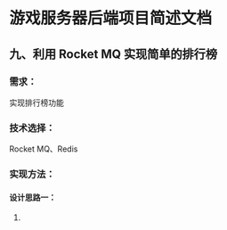 # 游戏服务器后端项目简述文档

## 九、利用 Rocket MQ 实现简单的排行榜

### 需求：

实现排行榜功能

### 技术选择：

Rocket MQ、Redis

### 实现方法：

#### 设计思路一：



1. 